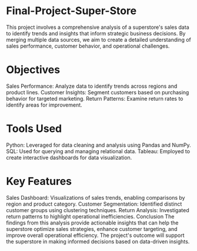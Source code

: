 # Final-Project-Super-Store
This project involves a comprehensive analysis of a superstore's sales data to identify trends and insights that inform strategic business decisions. By merging multiple data sources, we aim to create a detailed understanding of sales performance, customer behavior, and operational challenges.
# Objectives
Sales Performance: Analyze data to identify trends across regions and product lines.
Customer Insights: Segment customers based on purchasing behavior for targeted marketing.
Return Patterns: Examine return rates to identify areas for improvement.
# Tools Used
Python: Leveraged for data cleaning and analysis using Pandas and NumPy.
SQL: Used for querying and managing relational data.
Tableau: Employed to create interactive dashboards for data visualization.
# Key Features
Sales Dashboard: Visualizations of sales trends, enabling comparisons by region and product category.
Customer Segmentation: Identified distinct customer groups using clustering techniques.
Return Analysis: Investigated return patterns to highlight operational inefficiencies.
Conclusion
The findings from this analysis provide actionable insights that can help the superstore optimize sales strategies, enhance customer targeting, and improve overall operational efficiency. The project's outcome will support the superstore in making informed decisions based on data-driven insights.
